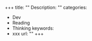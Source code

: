 +++
title: ""
Description: ""
categories:
 - Dev
 - Reading
 - Thinking
 keywords:
 - xxx
url: ""
+++
